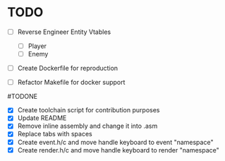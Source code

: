 # TODO
- [ ] Reverse Engineer Entity Vtables
  - [ ] Player
  - [ ] Enemy
- [ ] Create Dockerfile for reproduction
- [ ] Refactor Makefile for docker support


#TODONE
- [x] Create toolchain script for contribution purposes
- [x] Update README
- [x] Remove inline assembly and change it into .asm
- [x] Replace tabs with spaces
- [x] Create event.h/c and move handle keyboard to event "namespace"
- [x] Create render.h/c and move handle keyboard to render "namespace"
